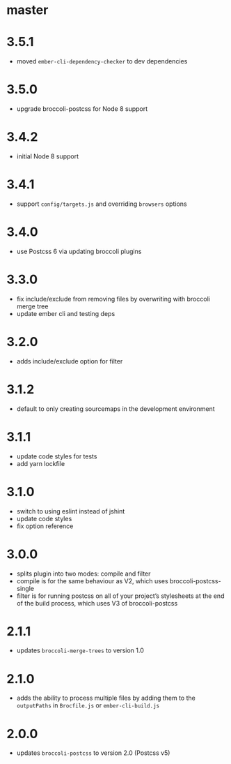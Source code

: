 # master

# 3.5.1

* moved `ember-cli-dependency-checker` to dev dependencies

# 3.5.0

* upgrade broccoli-postcss for Node 8 support

# 3.4.2

* initial Node 8 support

# 3.4.1

* support `config/targets.js` and overriding `browsers` options

# 3.4.0

* use Postcss 6 via updating broccoli plugins

# 3.3.0

* fix include/exclude from removing files by overwriting with broccoli merge tree
* update ember cli and testing deps

# 3.2.0

* adds include/exclude option for filter

# 3.1.2

* default to only creating sourcemaps in the development environment

# 3.1.1

* update code styles for tests
* add yarn lockfile

# 3.1.0

* switch to using eslint instead of jshint
* update code styles
* fix option reference

# 3.0.0

* splits plugin into two modes: compile and filter
* compile is for the same behaviour as V2, which uses broccoli-postcss-single
* filter is for running postcss on all of your project’s stylesheets at the end of the build process, which uses V3 of broccoli-postcss

# 2.1.1

* updates `broccoli-merge-trees` to version 1.0

# 2.1.0

* adds the ability to process multiple files by adding them to the `outputPaths` in `Brocfile.js` or `ember-cli-build.js`

# 2.0.0

* updates `broccoli-postcss` to version 2.0 (Postcss v5)

